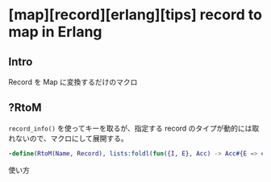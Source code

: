 # [map][record][erlang][tips] record to map in Erlang

## Intro

Record を Map に変換するだけのマクロ


## ?RtoM

`record_info()` を使ってキーを取るが、指定する record のタイプが動的には取れないので、マクロにして展開する。


```erlang
-define(RtoM(Name, Record), lists:foldl(fun({I, E}, Acc) -> Acc#{E => element(I, Record)} end, #{}, lists:zip(lists:seq(2, (record_info(size, Name))), (record_info(fields, Name))))).
```

使い方


```erlang:erlang-record-to-map.erl
```
